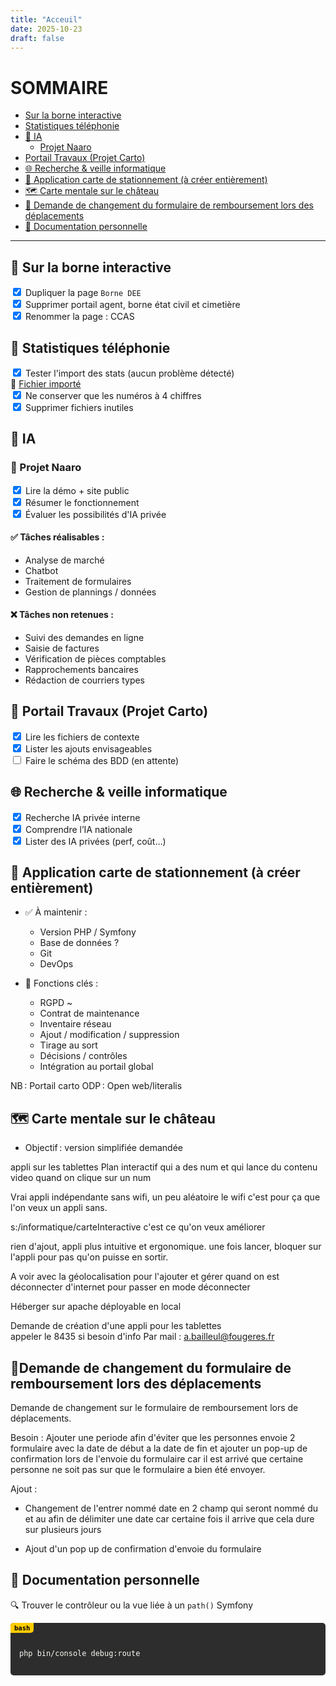 ```yaml
---
title: "Acceuil"
date: 2025-10-23
draft: false
---
```


<style>
.code-box {
  position: relative;
  background: #2d2d2d;
  color: #f8f8f2;
  padding: 1em;
  border-radius: 5px;
  font-family: monospace;
  margin: 1em 0;
  overflow-x: auto;
}

.code-label {
  position: absolute;
  top: 0;
  left: 0;
  background: #ffcc00;
  color: #000;
  font-size: 0.75em;
  font-weight: bold;
  padding: 2px 6px;
  border-bottom-right-radius: 5px;
}
</style>

# SOMMAIRE
* [Sur la borne interactive](#-sur-la-borne-interactive)
* [Statistiques téléphonie](#-statistiques‑téléphonie)
* [🤖 IA](#‑ia)
  * [Projet Naaro](#‑projet‑naaro)
* [Portail Travaux (Projet Carto)](#‑portail‑travaux‑(projet‑carto))
* [🌐 Recherche & veille informatique](#‑recherche--veille‑informatique)
* [🛑 Application carte de stationnement (à créer entièrement)](#‑application‑carte‑de‑stationnement‑à‑créer‑entièrement)
* [🗺️ Carte mentale sur le château](#‑carte‑mentale‑sur‑le‑château)
* [📝 Demande de changement du formulaire de remboursement lors des déplacements](#demande-de-changement-du-formulaire-de-remboursement-lors-des-déplacements)
* [🧾 Documentation personnelle](#‑documentation‑personnelle)

---

## 🔹 Sur la borne interactive

<input type="checkbox" checked> Dupliquer la page `Borne DEE`  
<input type="checkbox" checked> Supprimer portail agent, borne état civil et cimetière  
<input type="checkbox" checked> Renommer la page : CCAS

## 🔹 Statistiques téléphonie

<input type="checkbox" checked> Tester l'import des stats (aucun problème détecté)  
📁 [Fichier importé](./../Desktop/Export%20complet%20Mois%20pour%20portail%2021-10-25%2014'44'221736139987542%2002332.xls)  
<input type="checkbox" checked> Ne conserver que les numéros à 4 chiffres  
<input type="checkbox" checked> Supprimer fichiers inutiles  

## 🤖 IA

### 🔸 Projet Naaro

<input type="checkbox" checked> Lire la démo + site public  
<input type="checkbox" checked> Résumer le fonctionnement  
<input type="checkbox" checked> Évaluer les possibilités d'IA privée    

#### ✅ Tâches réalisables :
* Analyse de marché
* Chatbot
* Traitement de formulaires
* Gestion de plannings / données

#### ❌ Tâches non retenues :
* Suivi des demandes en ligne
* Saisie de factures
* Vérification de pièces comptables
* Rapprochements bancaires
* Rédaction de courriers types

## 🔸 Portail Travaux (Projet Carto)

<input type="checkbox" checked> Lire les fichiers de contexte  
<input type="checkbox" checked> Lister les ajouts envisageables  
<input type="checkbox"> Faire le schéma des BDD (en attente)  

## 🌐 Recherche & veille informatique

<input type="checkbox" checked> Recherche IA privée interne  
  <input type="checkbox" checked> Comprendre l’IA nationale  
  <input type="checkbox" checked> Lister des IA privées (perf, coût…)  

## 🛑 Application carte de stationnement (à créer entièrement)

* ✅ À maintenir :
  * Version PHP / Symfony
  * Base de données ?
  * Git
  * DevOps

* 📌 Fonctions clés :
  * RGPD ~
  * Contrat de maintenance
  * Inventaire réseau
  * Ajout / modification / suppression
  * Tirage au sort
  * Décisions / contrôles
  * Intégration au portail global

NB : Portail carto ODP : Open web/literalis

## 🗺️ Carte mentale sur le château

* Objectif : version simplifiée demandée

appli sur les tablettes
Plan interactif qui a des num et qui lance du contenu video quand on clique sur un num

Vrai appli indépendante sans wifi, un peu aléatoire le wifi c'est pour ça que l'on veux un appli sans.

s:/informatique/carteInteractive c'est ce qu'on veux améliorer

rien d'ajout, appli plus intuitive et ergonomique. 
une fois lancer, bloquer sur l'appli pour pas qu'on puisse en sortir.

A voir avec la géolocalisation pour l'ajouter et gérer quand on est déconnecter d'internet pour passer en mode déconnecter 

Héberger sur apache déployable en local  

Demande de création d'une appli pour les tablettes  
appeler le 8435 si besoin d'info
Par mail : a.bailleul@fougeres.fr 

## 📝Demande de changement du formulaire de remboursement lors des déplacements
Demande de changement sur le formulaire de remboursement lors de déplacements.  

Besoin : Ajouter une periode afin d'éviter que les personnes envoie 2 formulaire avec la date de début a la date de fin et ajouter un pop-up de confirmation lors de l'envoie du formulaire car il est arrivé que certaine personne ne soit pas sur que le formulaire a bien été envoyer.  

Ajout :  
- Changement de l'entrer nommé date en 2 champ qui seront nommé du et au afin de délimiter une date car certaine fois il arrive que cela dure sur plusieurs jours

- Ajout d'un pop up de confirmation d'envoie du formulaire

## 🧾 Documentation personnelle  
🔍 Trouver le contrôleur ou la vue liée à un `path()` Symfony

<div class="code-box">
<div class="code-label">bash</div>
<pre><code>
php bin/console debug:route
</code></pre>
</div>
